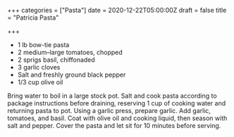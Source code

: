 +++
categories = ["Pasta"]
date = 2020-12-22T05:00:00Z
draft = false
title = "Patricia Pasta"

+++
* 1 lb bow-tie pasta 
* 2 medium–large tomatoes, chopped 
* 2 sprigs basil, chiffonaded 
* 3 garlic cloves 
* Salt and freshly ground black pepper 
* 1/3 cup olive oil

Bring water to boil in a large stock pot. Salt and cook pasta according to package instructions before draining, reserving 1 cup of cooking water and returning pasta to pot. Using a garlic press, prepare garlic. Add garlic, tomatoes, and basil. Coat with olive oil and cooking liquid, then season with salt and pepper. Cover the pasta and let sit for 10 minutes before serving.
